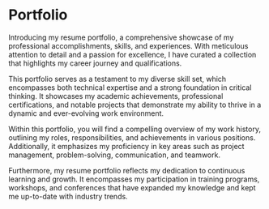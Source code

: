 # Portfolio

Introducing my resume portfolio, a comprehensive showcase of my professional accomplishments, skills, and experiences. With meticulous attention to detail and a passion for excellence, I have curated a collection that highlights my career journey and qualifications.<br>

This portfolio serves as a testament to my diverse skill set, which encompasses both technical expertise and a strong foundation in critical thinking. It showcases my academic achievements, professional certifications, and notable projects that demonstrate my ability to thrive in a dynamic and ever-evolving work environment.<br>

Within this portfolio, you will find a compelling overview of my work history, outlining my roles, responsibilities, and achievements in various positions. Additionally, it emphasizes my proficiency in key areas such as project management, problem-solving, communication, and teamwork.
<br>

Furthermore, my resume portfolio reflects my dedication to continuous learning and growth. It encompasses my participation in training programs, workshops, and conferences that have expanded my knowledge and kept me up-to-date with industry trends.
